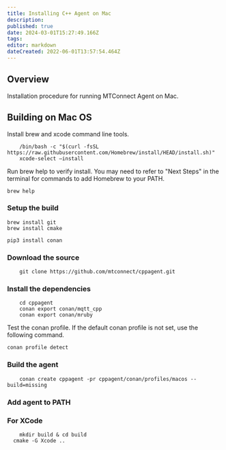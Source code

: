 ```yaml
---
title: Installing C++ Agent on Mac
description: 
published: true
date: 2024-03-01T15:27:49.166Z
tags: 
editor: markdown
dateCreated: 2022-06-01T13:57:54.464Z
---
```


## Overview

Installation procedure for running MTConnect Agent on Mac.

## Building on Mac OS

Install brew and xcode command line tools.

```
	/bin/bash -c "$(curl -fsSL https://raw.githubusercontent.com/Homebrew/install/HEAD/install.sh)"
	xcode-select —install
```

Run brew help to verify install. You may need to refer to "Next Steps" in the terminal for commands to add Homebrew to your PATH. 

```
brew help
```

### Setup the build

```
brew install git
brew install cmake

pip3 install conan
```

### Download the source

```
	git clone https://github.com/mtconnect/cppagent.git
```

### Install the dependencies

```
    cd cppagent
    conan export conan/mqtt_cpp
    conan export conan/mruby
```
Test the conan profile. If the default conan profile is not set, use the following command.
```
conan profile detect
```

### Build the agent

```
	conan create cppagent -pr cppagent/conan/profiles/macos --build=missing
```

### Add agent to PATH


### For XCode

```   
	mkdir build & cd build
  cmake -G Xcode ..
```
